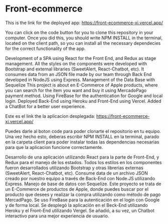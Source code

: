 # Front-ecommerce

This is the link for the deployed app: https://front-ecommerce-xi.vercel.app/

You can click on the code button for you to clone this repository in your computer. Once you did this, you should write NPM INSTALL in the terminal, located on the client path, so you can install all the necessary dependecies for the correct functionality of the app.

Development of a SPA using React for the Front End, and Redux as stage management. All the styles on the components were developed with Bootstrap and external libraries (SweetAlert, React-Chatbot, etc). 
It consumes data from an JSON file made by our team through Back End developed in NodeJS using Express.
Management of the Data Base with Sequelize
This project is about en E-Commerce of Apple products, where you can search for the item you want and buy it using MercadoPago payment method. Using FireBase for the authentication for Google and local login. Deployed Back-End using Heroku and Front-End using Vercel. Added a ChatBot for a better user experience.

Este es el link the la aplicacion desplegada: https://front-ecommerce-xi.vercel.app/

Puedes darle al boton code para poder clonarte el repositorio en tu equipo. Una vez hecho esto, deberas escribir NPM INSTALL en la terminal, parado en la carpeta client para poder instalar todas las dependencias necesarias para que la aplicacion funcione correctamente.

Desarrollo de una aplicación utilizando React para la parte de Front-End, y Redux para el manejo de los estados. Todos los estilos en los componentes fueron desarrollados utilizando Bootstrap y otras librerias externas (SweetAlert, React-Chatbot, etc).
Consume data de un archivo JSON creado por nuestro equipo a través de Back-End con Node.JS utilizando Express.
Manejo de base de datos con Sequelize.
Este proyecto se trata de un E-Commerce de productos de Apple, donde puedes buscar por el producto que desees y realizar la compra utilizando como método de pago MercadPago. Se uso FireBase para la autenticación en el login con Google y de forma local.
Se desplegó la aplicación en el Beck-End utilizando Heroku y el Front-End utilizando Vergel.
Se añadió, a su vez, un Chatbot interactivo para una mejor experiencia de usuario.
